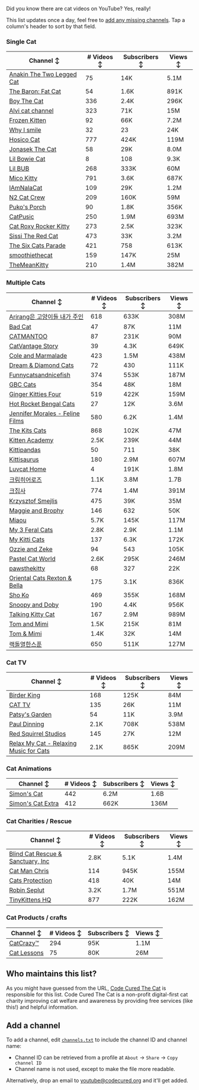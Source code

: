 Did you know there are cat videos on YouTube? Yes, really!

This list updates once a day, feel free to [add any missing channels](#add-a-channel). Tap a column's header to sort by that field.


### Single Cat

| Channel ↕ | # Videos ↕ | Subscribers ↕ | Views ↕ |
| --- | --- | --- | --- |
| [Anakin The Two Legged Cat](https://youtube.com/@anakintwolegs) | 75 | 14K | 5.1M |
| [The Baron: Fat Cat](https://youtube.com/@thebaronfatcat6603) | 54 | 1.6K | 891K |
| [Boy The Cat](https://youtube.com/@boythecat) | 336 | 2.4K | 296K |
| [Alvi cat channel](https://youtube.com/@alvicatchannel) | 323 | 71K | 15M |
| [Frozen Kitten](https://youtube.com/@frozenkitten) | 92 | 66K | 7.2M |
| [Why I smile](https://youtube.com/@whyismile) | 32 | 23 | 24K |
| [Hosico Cat](https://youtube.com/@hosico_cat) | 777 | 424K | 119M |
| [Jonasek The Cat](https://youtube.com/@jonasekthecat) | 58 | 29K | 8.0M |
| [Lil Bowie Cat](https://youtube.com/@lilbowiecat9121) | 8 | 108 | 9.3K |
| [Lil BUB](https://youtube.com/@lilbub) | 268 | 333K | 60M |
| [Mico Kitty](https://youtube.com/@micokitty) | 791 | 3.6K | 687K |
| [IAmNalaCat](https://youtube.com/@iamnalacat) | 109 | 29K | 1.2M |
| [N2 Cat Crew](https://youtube.com/@n2catcrew) | 209 | 160K | 59M |
| [Puko's Porch](https://youtube.com/@pukosporch) | 90 | 1.8K | 356K |
| [CatPusic](https://youtube.com/@catpusic) | 250 | 1.9M | 693M |
| [Cat Roxy Rocker Kitty](https://youtube.com/@rockerroxy) | 273 | 2.5K | 323K |
| [Sissi The Red Cat](https://youtube.com/@veterinarylife) | 473 | 33K | 3.2M |
| [The Six Cats Parade](https://youtube.com/@thesixcatsparade) | 421 | 758 | 613K |
| [smoothiethecat](https://youtube.com/@smoothiethecat) | 159 | 147K | 25M |
| [TheMeanKitty](https://youtube.com/@themeankitty) | 210 | 1.4M | 382M |

### Multiple Cats

| Channel ↕ | # Videos ↕ | Subscribers ↕ | Views ↕ |
| --- | --- | --- | --- |
| [Arirang은 고양이들 내가 주인](https://youtube.com/@arirang3) | 618 | 633K | 308M |
| [Bad Cat](https://youtube.com/@badcattube) | 47 | 87K | 11M |
| [CATMANTOO](https://youtube.com/@catmantoo) | 87 | 231K | 90M |
| [CatVantage Story](https://youtube.com/@catvantagestory) | 39 | 4.3K | 649K |
| [Cole and Marmalade](https://youtube.com/@coleandmarmalade) | 423 | 1.5M | 438M |
| [Dream & Diamond Cats](https://youtube.com/@dreamdiamondcats) | 72 | 430 | 111K |
| [Funnycatsandnicefish](https://youtube.com/@funnycatsandnicefish) | 374 | 553K | 187M |
| [GBC Cats](https://youtube.com/@gbccats) | 354 | 48K | 18M |
| [Ginger Kitties Four](https://youtube.com/@gingerkittiesfour) | 519 | 422K | 159M |
| [Hot Rocket Bengal Cats](https://youtube.com/@hotrocketbengalcats) | 27 | 12K | 3.6M |
| [Jennifer Morales - Feline Films](https://youtube.com/@jennifermoralesfelinefilms) | 580 | 6.2K | 1.4M |
| [The Kits Cats](https://youtube.com/@drnworbskitscats) | 868 | 102K | 47M |
| [Kitten Academy](https://youtube.com/@kittenacademy) | 2.5K | 239K | 44M |
| [Kittipandas](https://youtube.com/@kittipandas) | 50 | 711 | 38K |
| [Kittisaurus](https://youtube.com/@kittisaurus) | 180 | 2.9M | 607M |
| [Luvcat Home](https://youtube.com/@claireluvcat) | 4 | 191K | 1.8M |
| [크림히어로즈](https://youtube.com/@creamheros) | 1.1K | 3.8M | 1.7B |
| [크집사](https://youtube.com/@claire_luvcat) | 774 | 1.4M | 391M |
| [Krzysztof Smejlis](https://youtube.com/@bobonikita) | 475 | 39K | 35M |
| [Maggie and Brophy](https://youtube.com/@maggieandbrophy1327) | 146 | 632 | 50K |
| [Miaou](https://youtube.com/@miaou-cat) | 5.7K | 145K | 117M |
| [My 3 Feral Cats](https://youtube.com/@my3feralcats) | 2.8K | 2.9K | 1.1M |
| [My Kitti Cats](https://youtube.com/@mykitticats) | 137 | 6.3K | 172K |
| [Ozzie and Zeke](https://youtube.com/@ozzieandzeke) | 94 | 543 | 105K |
| [Pastel Cat World](https://youtube.com/@pastelcatworld) | 2.6K | 295K | 246M |
| [pawsthekitty](https://youtube.com/@pawsthekitty) | 68 | 327 | 22K |
| [Oriental Cats Rexton & Bella](https://youtube.com/@rextonorientalcat) | 175 | 3.1K | 836K |
| [Sho Ko](https://youtube.com/@shortyandkodi) | 469 | 355K | 168M |
| [Snoopy and Doby](https://youtube.com/@snoopyanddoby) | 190 | 4.4K | 956K |
| [Talking Kitty Cat](https://youtube.com/@stevecash83) | 167 | 2.9M | 989M |
| [Tom and Mimi](https://youtube.com/@tomandmimi) | 1.5K | 215K | 81M |
| [Tom & Mimi](https://youtube.com/@tom_and_mimi) | 1.4K | 32K | 14M |
| [랙돌열한스푼](https://youtube.com/@unboxingragdolls) | 650 | 511K | 127M |

### Cat TV

| Channel ↕ | # Videos ↕ | Subscribers ↕ | Views ↕ |
| --- | --- | --- | --- |
| [Birder King](https://youtube.com/@birderking) | 168 | 125K | 84M |
| [CAT TV](https://youtube.com/@cattvgames) | 135 | 26K | 11M |
| [Patsy's Garden](https://youtube.com/@patsysgarden) | 54 | 11K | 3.9M |
| [Paul Dinning](https://youtube.com/@pauldinningvideosforcats) | 2.1K | 708K | 538M |
| [Red Squirrel Studios](https://youtube.com/@redsquirrelstudios) | 145 | 27K | 12M |
| [Relax My Cat - Relaxing Music for Cats](https://youtube.com/@relaxmycat) | 2.1K | 865K | 209M |

### Cat Animations

| Channel ↕ | # Videos ↕ | Subscribers ↕ | Views ↕ |
| --- | --- | --- | --- |
| [Simon's Cat](https://youtube.com/@simonscat) | 442 | 6.2M | 1.6B |
| [Simon's Cat Extra](https://youtube.com/@simonscatextra) | 412 | 662K | 136M |

### Cat Charities / Rescue

| Channel ↕ | # Videos ↕ | Subscribers ↕ | Views ↕ |
| --- | --- | --- | --- |
| [Blind Cat Rescue & Sanctuary, Inc](https://youtube.com/@blindcatrescuesanctuary) | 2.8K | 5.1K | 1.4M |
| [Cat Man Chris](https://youtube.com/@catmanchrispoole) | 114 | 945K | 155M |
| [Cats Protection](https://youtube.com/@catsprotection) | 418 | 40K | 14M |
| [Robin Seplut](https://youtube.com/@robinseplut) | 3.2K | 1.7M | 551M |
| [TinyKittens HQ](https://youtube.com/@tinykittens) | 877 | 222K | 162M |

### Cat Products / crafts

| Channel ↕ | # Videos ↕ | Subscribers ↕ | Views ↕ |
| --- | --- | --- | --- |
| [CatCrazy™](https://youtube.com/@catcrazychannel) | 294 | 95K | 1.1M |
| [Cat Lessons](https://youtube.com/@catlessons) | 75 | 80K | 26M |


## Who maintains this list?

As you might have guessed from the URL, [Code Cured The Cat](https://codecured.org) is responsible for this list. Code Cured The Cat is a non-profit digital-first cat charity improving cat welfare and awareness by providing free services (like this!) and helpful information.

## Add a channel

To add a channel, edit [`channels.txt`](https://github.com/CodeCured/YouTubeIsForCats/blob/main/automation/channels.txt) to include the channel ID and channel name:
* Channel ID can be retrieved from a profile at `About` -> `Share` -> `Copy channel ID`
* Channel name is not used, except to make the file more readable.

Alternatively, drop an email to [youtube@codecured.org](mailto:youtube@codecured.org) and it'll get added.

